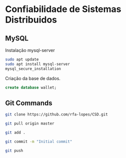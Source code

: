 # Confiabilidade de Sistemas Distribuidos

## MySQL
Instalação mysql-server
```bash
sudo apt update
sudo apt install mysql-server
mysql_secure_installation
```

Criação da base de dados.
```SQL
create database wallet;
```

## Git Commands
```bash
git clone https://github.com/rfa-lopes/CSD.git
```
```bash
git pull origin master
```

```bash
git add .
```

```bash
git commit -m "Initial commit"
```

```bash
git push
```
